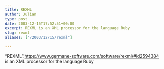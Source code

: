 ```yaml
---
title: REXML
author: Julian
type: post
date: 2003-12-15T17:52:51+00:00
excerpt: REXML is an XML processor for the language Ruby
slug: rexml 
aliases: ["/2003/12/15/rexml"]

---
```

&#8220;REXML&#8221;:https://www.germane-software.com/software/rexml/#id2594384 is an XML processor for the language Ruby